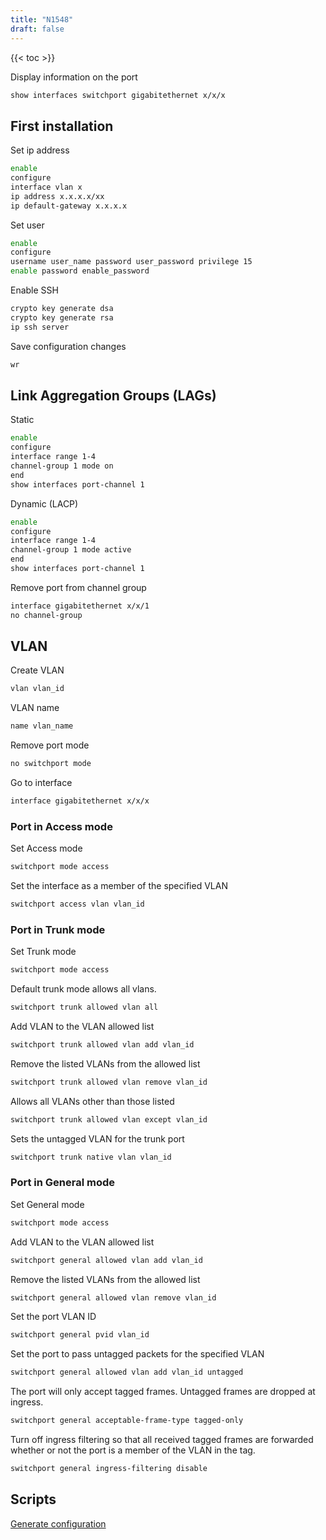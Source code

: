 ```yaml
---
title: "N1548"
draft: false
---
```


{{< toc >}}

Display information on the port

```bash
show interfaces switchport gigabitethernet x/x/x
```

## First installation

Set ip address

```bash
enable
configure
interface vlan x
ip address x.x.x.x/xx
ip default-gateway x.x.x.x
```

Set user

```bash
enable
configure
username user_name password user_password privilege 15
enable password enable_password
```

Enable SSH

```bash
crypto key generate dsa
crypto key generate rsa
ip ssh server
```

Save configuration changes

```bash
wr
```

## Link Aggregation Groups (LAGs)

Static

```bash
enable
configure
interface range 1-4
channel-group 1 mode on
end
show interfaces port-channel 1
```

Dynamic (LACP)

```bash
enable
configure
interface range 1-4
channel-group 1 mode active
end
show interfaces port-channel 1
```

Remove port from channel group

```bash
interface gigabitethernet x/x/1
no channel-group
```

## VLAN

Create VLAN

```bash
vlan vlan_id
```

VLAN name

```bash
name vlan_name
```

Remove port mode

```bash
no switchport mode
```

Go to interface

```bash
interface gigabitethernet x/x/x
```

### Port in Access mode

Set Access mode

```bash
switchport mode access
```

Set the interface as a member of the specified VLAN

```bash
switchport access vlan vlan_id
```

### Port in Trunk mode

Set Trunk mode

```bash
switchport mode access
```

Default trunk mode allows all vlans.

```bash
switchport trunk allowed vlan all
```

Add VLAN to the VLAN allowed list

```bash
switchport trunk allowed vlan add vlan_id
```

Remove the listed VLANs from the allowed list

```bash
switchport trunk allowed vlan remove vlan_id
```

Allows all VLANs other than those listed

```bash
switchport trunk allowed vlan except vlan_id
```

Sets the untagged VLAN for the trunk port

```bash
switchport trunk native vlan vlan_id
```

### Port in General mode

Set General mode

```bash
switchport mode access
```

Add VLAN to the VLAN allowed list

```bash
switchport general allowed vlan add vlan_id
```

Remove the listed VLANs from the allowed list

```bash
switchport general allowed vlan remove vlan_id
```

Set the port VLAN ID

```bash
switchport general pvid vlan_id
```

Set the port to pass untagged packets for the specified VLAN

```bash
switchport general allowed vlan add vlan_id untagged
```

The port will only accept tagged frames. Untagged frames are dropped at ingress.

```bash
switchport general acceptable-frame-type tagged-only
```

Turn off ingress filtering so that all received tagged frames are forwarded whether or not the port is a member of the VLAN in the tag.

```bash
switchport general ingress-filtering disable
```

## Scripts

[Generate configuration](https://github.com/pgalonza/Notes-files/blob/main/dell/n1548/scripts/)

